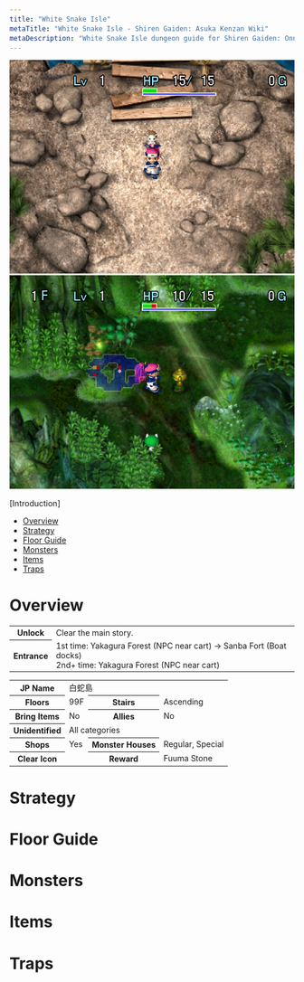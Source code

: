 ```yaml
---
title: "White Snake Isle"
metaTitle: "White Snake Isle - Shiren Gaiden: Asuka Kenzan Wiki"
metaDescription: "White Snake Isle dungeon guide for Shiren Gaiden: Onna Kenshi Asuka Kenzan!"
---
```


<div class="pageTopImage dungeonPageTopImage2">
  <img src="../images/areas/white_snake.png"/> <img src="../images/areas/white_snake_2.png"/>
</div>

[Introduction]

<ul class="quickLinksUL">
  <li><a href="#overview">Overview</a></li>
  <li><a href="#strategy">Strategy</a></li>
  <li><a href="#floor-guide">Floor Guide</a></li>
  <li><a href="#monsters">Monsters</a></li>
  <li><a href="#items">Items</a></li>
  <li><a href="#traps">Traps</a></li>
</ul>

# Overview

<table class="dungeonOverview">
  <tr>
    <th>Unlock</th>
    <td class="highlightYellow">Clear the main story.</td>
  </tr>
  <tr>
    <th>Entrance</th>
    <td class="highlightYellow">1st time: Yakagura Forest (NPC near cart) → Sanba Fort (Boat docks)<br/>2nd+ time: Yakagura Forest (NPC near cart)</td>
  </tr>
</table>

<table class="dungeonTable">
  <tr>
    <th>JP Name</th>
    <td colspan="3">白蛇島</td>
  </tr>
  <tr>
    <th>Floors</th>
    <td>99F</td>
    <th>Stairs</th>
    <td>Ascending</td>
  </tr>
  <tr>
    <th>Bring Items</th>
    <td>No</td>
    <th>Allies</th>
    <td>No</td>
  </tr>
  <tr>
    <th>Unidentified</th>
    <td colspan="3">All categories</td>
  </tr>
  <tr>
    <th>Shops</th>
    <td>Yes</td>
    <th>Monster Houses</th>
    <td>Regular, Special</td>
  </tr>
  <tr>
    <th>Clear Icon</th>
    <td></td>
    <th>Reward</th>
    <td>Fuuma Stone</td>
  </tr>
</table>

# Strategy

# Floor Guide

# Monsters

# Items

# Traps

